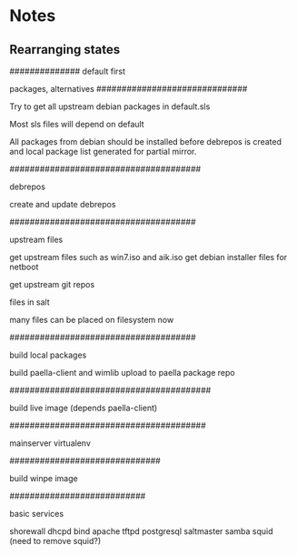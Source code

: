 # Notes

## Rearranging states


##############
default first

packages, alternatives
##############################

Try to get all upstream debian packages in default.sls

Most sls files will depend on default


All packages from debian should be installed before debrepos
is created and local package list generated for partial mirror.

######################################

debrepos

create and update debrepos

#####################################

upstream files

get upstream files such as win7.iso and aik.iso
get debian installer files for netboot

get upstream git repos

files in salt

many files can be placed on filesystem now

#####################################


build local packages

build paella-client and wimlib
upload to paella package repo

########################################

build live image (depends paella-client)

#######################################

mainserver virtualenv

##############################

build winpe image

###########################


basic services

shorewall
dhcpd
bind
apache
tftpd
postgresql
saltmaster
samba
squid (need to remove squid?)


